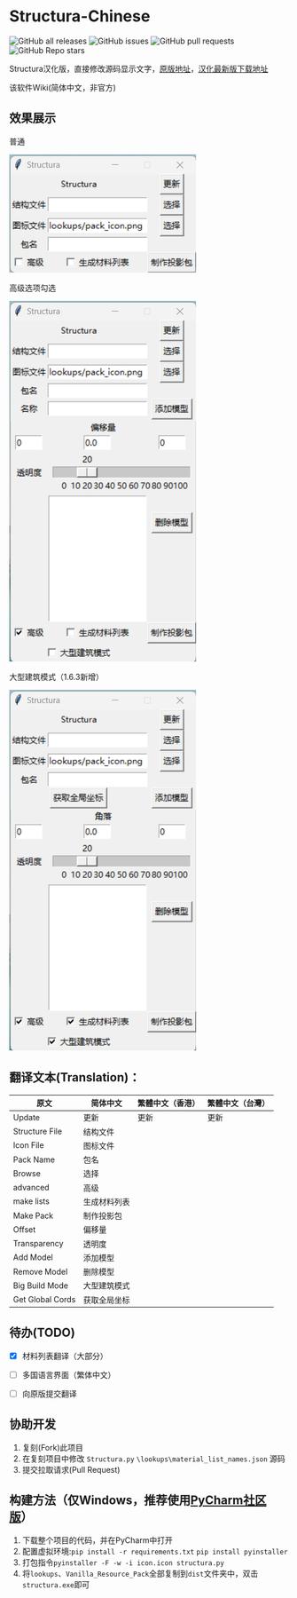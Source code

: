 # Structura-Chinese

![GitHub all releases](https://img.shields.io/github/downloads/TC999/Structura-Chinese/total?label=%E4%B8%8B%E8%BD%BD%E6%95%B0)
![GitHub issues](https://img.shields.io/github/issues-raw/TC999/Structura-Chinese?label=%E8%AE%AE%E9%A2%98)
![GitHub pull requests](https://img.shields.io/github/issues-pr/TC999/Structura-Chinese?label=%E6%8B%89%E5%8F%96%E8%AF%B7%E6%B1%82)
![GitHub Repo stars](https://img.shields.io/github/stars/TC999/Structura-Chinese?label=%E6%A0%87%E6%98%9F%E6%95%B0)



Structura汉化版，直接修改源码显示文字，[原版地址](https://github.com/RavinMaddHatter/Structura)，[汉化最新版下载地址](https://github.com/TC999/Structura-Chinese/releases/latest)

该软件Wiki(简体中文，非官方)

## 效果展示

普通

![s1](s1.png)

高级选项勾选

![s2](s2.png)

大型建筑模式（1.6.3新增）

![s3](s3.png)

## 翻译文本(Translation)：

|原文|简体中文|繁體中文（香港）|繁體中文（台灣）|
|----|----|----|----|
|Update|更新|更新|更新|
|Structure File|结构文件|||
|Icon File|图标文件|||
|Pack Name|包名|||
|Browse|选择|||
|advanced|高级|||
|make lists|生成材料列表|||
|Make Pack|制作投影包|||
|Offset|偏移量|||
|Transparency|透明度|||
|Add Model|添加模型|||
|Remove Model|删除模型|||
|Big Build Mode|大型建筑模式|||
|Get Global Cords|获取全局坐标|||
## 待办(TODO)

- [x] 材料列表翻译（大部分）

- [ ] 多国语言界面（繁体中文）

- [ ] 向原版提交翻译

## 协助开发

 1. 复刻(Fork)此项目
 2. 在复刻项目中修改 `Structura.py` `\lookups\material_list_names.json` 源码
 3. 提交拉取请求(Pull Request)

## 构建方法（仅Windows，推荐使用[PyCharm社区版](https://www.jetbrains.com/pycharm/download/?section=windows)）
 1. 下载整个项目的代码，并在PyCharm中打开
 2. 配置虚拟环境:`pip install -r requirements.txt` `pip install pyinstaller`
 3. 打包指令`pyinstaller -F -w -i icon.icon structura.py`
 4. 将`lookups`、`Vanilla_Resource_Pack`全部复制到`dist`文件夹中，双击`structura.exe`即可
